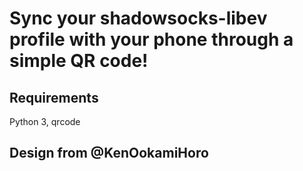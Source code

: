 # Sync your shadowsocks-libev profile with your phone through a simple QR code!

## Requirements
Python 3, qrcode

## Design from @KenOokamiHoro

